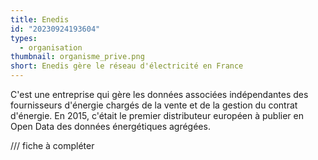```yaml
---
title: Enedis
id: "20230924193604"
types:
  - organisation
thumbnail: organisme_prive.png
short: Enedis gère le réseau d'électricité en France
---
```


C'est une entreprise qui gère les données associées indépendantes des fournisseurs d'énergie chargés de la vente et de la gestion du contrat d'énergie. En 2015, c'était le premier distributeur européen à publier en Open Data des données énergétiques agrégées.

/// fiche à compléter